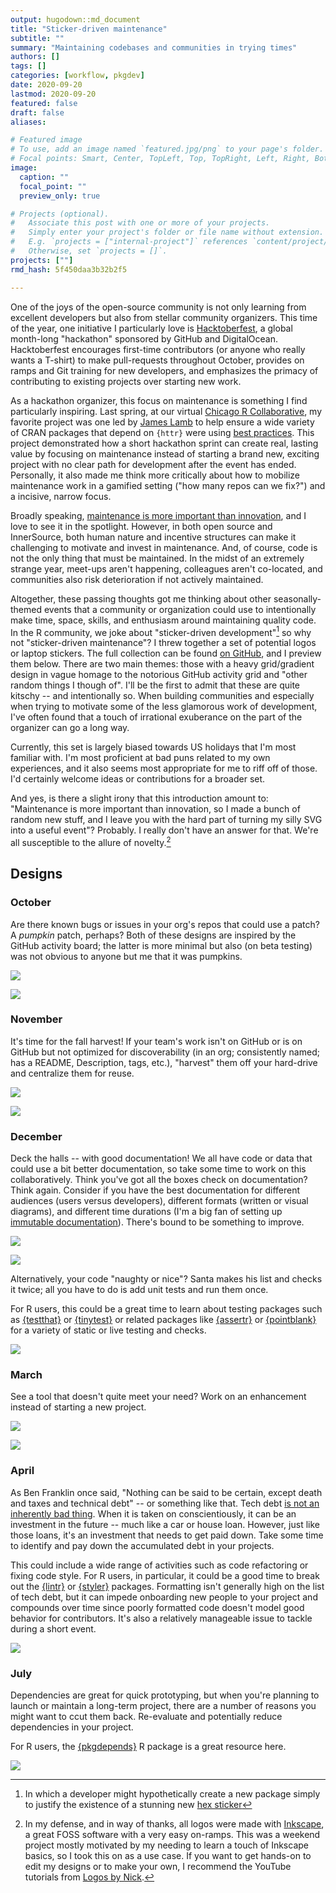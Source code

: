 ```yaml
---
output: hugodown::md_document
title: "Sticker-driven maintenance"
subtitle: ""
summary: "Maintaining codebases and communities in trying times"
authors: []
tags: []
categories: [workflow, pkgdev]
date: 2020-09-20
lastmod: 2020-09-20
featured: false
draft: false
aliases:

# Featured image
# To use, add an image named `featured.jpg/png` to your page's folder.
# Focal points: Smart, Center, TopLeft, Top, TopRight, Left, Right, BottomLeft, Bottom, BottomRight.
image:
  caption: ""
  focal_point: ""
  preview_only: true

# Projects (optional).
#   Associate this post with one or more of your projects.
#   Simply enter your project's folder or file name without extension.
#   E.g. `projects = ["internal-project"]` references `content/project/deep-learning/index.md`.
#   Otherwise, set `projects = []`.
projects: [""]
rmd_hash: 5f450daa3b32b2f5

---
```


One of the joys of the open-source community is not only learning from excellent developers but also from stellar community organizers. This time of the year, one initiative I particularly love is [Hacktoberfest](https://hacktoberfest.digitalocean.com/), a global month-long "hackathon" sponsored by GitHub and DigitalOcean. Hacktoberfest encourages first-time contributors (or anyone who really wants a T-shirt) to make pull-requests throughout October, provides on ramps and Git training for new developers, and emphasizes the primacy of contributing to existing projects over starting new work.

As a hackathon organizer, this focus on maintenance is something I find particularly inspiring. Last spring, at our virtual [Chicago R Collaborative](https://chircollab.github.io/), my favorite project was one led by [James Lamb](https://twitter.com/_jameslamb) to help ensure a wide variety of CRAN packages that depend on `{httr}` were using [best practices](https://github.com/chircollab/chircollab20/issues/1). This project demonstrated how a short hackathon sprint can create real, lasting value by focusing on maintenance instead of starting a brand new, exciting project with no clear path for development after the event has ended. Personally, it also made me think more critically about how to mobilize maintenance work in a gamified setting ("how many repos can we fix?") and a incisive, narrow focus.

Broadly speaking, [maintenance is more important than innovation](https://aeon.co/essays/innovation-is-overvalued-maintenance-often-matters-more), and I love to see it in the spotlight. However, in both open source and InnerSource, both human nature and incentive structures can make it challenging to motivate and invest in maintenance. And, of course, code is not the only thing that must be maintained. In the midst of an extremely strange year, meet-ups aren't happening, colleagues aren't co-located, and communities also risk deterioration if not actively maintained.

Altogether, these passing thoughts got me thinking about other seasonally-themed events that a community or organization could use to intentionally make time, space, skills, and enthusiasm around maintaining quality code. In the R community, we joke about "sticker-driven development"[^1] so why not "sticker-driven maintenance"? I threw together a set of potential logos or laptop stickers. The full collection can be found [on GitHub](https://github.com/emilyriederer/sticker-driven-maintenance), and I preview them below. There are two main themes: those with a heavy grid/gradient design in vague homage to the notorious GitHub activity grid and "other random things I though of". I'll be the first to admit that these are quite kitschy -- and intentionally so. When building communities and especially when trying to motivate some of the less glamorous work of development, I've often found that a touch of irrational exuberance on the part of the organizer can go a long way.

Currently, this set is largely biased towards US holidays that I'm most familiar with. I'm most proficient at bad puns related to my own experiences, and it also seems most appropriate for me to riff off of those. I'd certainly welcome ideas or contributions for a broader set.

And yes, is there a slight irony that this introduction amount to: "Maintenance is more important than innovation, so I made a bunch of random new stuff, and I leave you with the hard part of turning my silly SVG into a useful event"? Probably. I really don't have an answer for that. We're all susceptible to the allure of novelty.[^2]

Designs
-------

### October

Are there known bugs or issues in your org's repos that could use a patch? A *pumpkin* patch, perhaps? Both of these designs are inspired by the GitHub activity board; the latter is more minimal but also (on beta testing) was not obvious to anyone but me that it was pumpkins.

![](https://raw.githubusercontent.com/emilyriederer/sticker-driven-maintenance/master/png/patch-grid.png)

![](https://raw.githubusercontent.com/emilyriederer/sticker-driven-maintenance/master/png/patch-grid-minimal.png)

### November

It's time for the fall harvest! If your team's work isn't on GitHub or is on GitHub but not optimized for discoverability (in an org; consistently named; has a README, Description, tags, etc.), "harvest" them off your hard-drive and centralize them for reuse.

![](https://raw.githubusercontent.com/emilyriederer/sticker-driven-maintenance/master/png/harvest-grid.png)

![](https://raw.githubusercontent.com/emilyriederer/sticker-driven-maintenance/master/png/harvest-badge.png)

### December

Deck the halls -- with good documentation! We all have code or data that could use a bit better documentation, so take some time to work on this collaboratively. Think you've got all the boxes check on documentation? Think again. Consider if you have the best documentation for different audiences (users versus developers), different formats (written or visual diagrams), and different time durations (I'm a big fan of setting up [immutable documentation](https://codeascraft.com/2018/10/10/etsys-experiment-with-immutable-documentation/)). There's bound to be something to improve.

![](https://raw.githubusercontent.com/emilyriederer/sticker-driven-maintenance/master/png/holiday-lights-grid.png)

![](https://raw.githubusercontent.com/emilyriederer/sticker-driven-maintenance/master/png/ornaments-grid.png)

Alternatively, your code "naughty or nice"? Santa makes his list and checks it twice; all you have to do is add unit tests and run them once.

For R users, this could be a great time to learn about testing packages such as [{testthat}](https://testthat.r-lib.org/) or [{tinytest}](https://cran.r-project.org/web/packages/tinytest/index.html) or related packages like [{assertr}](https://cran.r-project.org/web/packages/assertr/index.html) or [{pointblank}](https://rich-iannone.github.io/pointblank/index.html) for a variety of static or live testing and checks.

![](https://raw.githubusercontent.com/emilyriederer/sticker-driven-maintenance/master/png/naughty-nice-badge.png)

### March

See a tool that doesn't quite meet your need? Work on an enhancement instead of starting a new project.

![](https://raw.githubusercontent.com/emilyriederer/sticker-driven-maintenance/master/png/eggs-badge.png)

![](https://raw.githubusercontent.com/emilyriederer/sticker-driven-maintenance/master/png/eggs-grid.png)

### April

As Ben Franklin once said, "Nothing can be said to be certain, except death and taxes and technical debt" -- or something like that. Tech debt [is not an inherently bad thing](https://changelog.com/podcast/379). When it is taken on conscientiously, it can be an investment in the future -- much like a car or house loan. However, just like those loans, it's an investment that needs to get paid down. Take some time to identify and pay down the accumulated debt in your projects.

This could include a wide range of activities such as code refactoring or fixing code style. For R users, in particular, it could be a good time to break out the [{lintr}](https://github.com/jimhester/lintr) or [{styler}](https://styler.r-lib.org/) packages. Formatting isn't generally high on the list of tech debt, but it can impede onboarding new people to your project and compounds over time since poorly formatted code doesn't model good behavior for contributors. It's also a relatively manageable issue to tackle during a short event.

![](https://raw.githubusercontent.com/emilyriederer/sticker-driven-maintenance/master/png/tax-grid.png)

### July

Dependencies are great for quick prototyping, but when you're planning to launch or maintain a long-term project, there are a number of reasons you might want to ccut them back. Re-evaluate and potentially reduce dependencies in your project.

For R users, the [{pkgdepends}](https://github.com/r-lib/pkgdepends) R package is a great resource here.

![](https://raw.githubusercontent.com/emilyriederer/sticker-driven-maintenance/master/png/dependencies-badge.png)

[^1]: In which a developer might hypothetically create a new package simply to justify the existence of a stunning new [hex sticker](http://hexb.in/)

[^2]: In my defense, and in way of thanks, all logos were made with [Inkscape](inkscape.org), a great FOSS software with a very easy on-ramps. This was a weekend project mostly motivated by my needing to learn a touch of Inkscape basics, so I took this on as a use case. If you want to get hands-on to edit my designs or to make your own, I recommend the YouTube tutorials from [Logos by Nick](https://logosbynick.com/).

